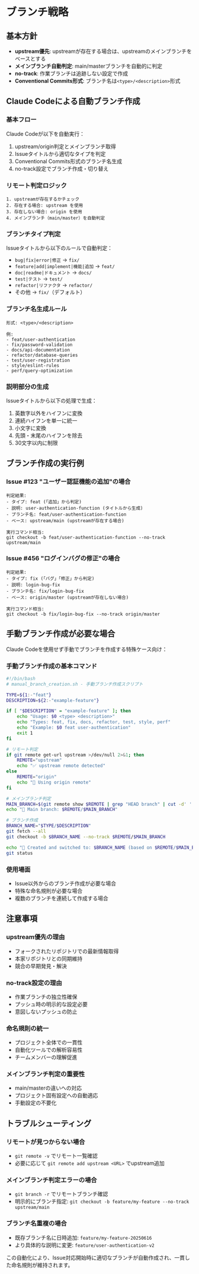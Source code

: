 # ブランチ戦略

## 基本方針

- **upstream優先**: upstreamが存在する場合は、upstreamのメインブランチをベースとする
- **メインブランチ自動判定**: main/masterブランチを自動的に判定
- **no-track**: 作業ブランチは追跡しない設定で作成
- **Conventional Commits形式**: ブランチ名は`<type>/<description>`形式

## Claude Codeによる自動ブランチ作成

### **基本フロー**
Claude Codeが以下を自動実行：
1. upstream/origin判定とメインブランチ取得
2. Issueタイトルから適切なタイプを判定
3. Conventional Commits形式のブランチ名生成
4. no-track設定でブランチ作成・切り替え

### **リモート判定ロジック**
```
1. upstreamが存在するかチェック
2. 存在する場合: upstream を使用
3. 存在しない場合: origin を使用
4. メインブランチ（main/master）を自動判定
```

### **ブランチタイプ判定**
Issueタイトルから以下のルールで自動判定：
- `bug|fix|error|修正` → `fix/`
- `feature|add|implement|機能|追加` → `feat/`
- `doc|readme|ドキュメント` → `docs/`
- `test|テスト` → `test/`
- `refactor|リファクタ` → `refactor/`
- その他 → `fix/`（デフォルト）

### **ブランチ名生成ルール**
```
形式: <type>/<description>

例:
- feat/user-authentication
- fix/password-validation
- docs/api-documentation
- refactor/database-queries
- test/user-registration
- style/eslint-rules
- perf/query-optimization
```

### **説明部分の生成**
Issueタイトルから以下の処理で生成：
1. 英数字以外をハイフンに変換
2. 連続ハイフンを単一に統一
3. 小文字に変換
4. 先頭・末尾のハイフンを除去
5. 30文字以内に制限

## ブランチ作成の実行例

### **Issue #123 "ユーザー認証機能の追加"の場合**
```
判定結果:
- タイプ: feat (「追加」から判定)
- 説明: user-authentication-function (タイトルから生成)
- ブランチ名: feat/user-authentication-function
- ベース: upstream/main (upstreamが存在する場合)

実行コマンド相当:
git checkout -b feat/user-authentication-function --no-track upstream/main
```

### **Issue #456 "ログインバグの修正"の場合**
```
判定結果:
- タイプ: fix (「バグ」「修正」から判定)
- 説明: login-bug-fix
- ブランチ名: fix/login-bug-fix
- ベース: origin/master (upstreamが存在しない場合)

実行コマンド相当:
git checkout -b fix/login-bug-fix --no-track origin/master
```

## 手動ブランチ作成が必要な場合

Claude Codeを使用せず手動でブランチを作成する特殊ケース向け：

### 手動ブランチ作成の基本コマンド

```bash
#!/bin/bash
# manual_branch_creation.sh - 手動ブランチ作成スクリプト

TYPE=${1:-"feat"}
DESCRIPTION=${2:-"example-feature"}

if [ "$DESCRIPTION" = "example-feature" ]; then
    echo "Usage: $0 <type> <description>"
    echo "Types: feat, fix, docs, refactor, test, style, perf"
    echo "Example: $0 feat user-authentication"
    exit 1
fi

# リモート判定
if git remote get-url upstream >/dev/null 2>&1; then
    REMOTE="upstream"
    echo "✅ upstream remote detected"
else
    REMOTE="origin"
    echo "📍 Using origin remote"
fi

# メインブランチ判定
MAIN_BRANCH=$(git remote show $REMOTE | grep "HEAD branch" | cut -d' ' -f5)
echo "🌟 Main branch: $REMOTE/$MAIN_BRANCH"

# ブランチ作成
BRANCH_NAME="$TYPE/$DESCRIPTION"
git fetch --all
git checkout -b $BRANCH_NAME --no-track $REMOTE/$MAIN_BRANCH

echo "🚀 Created and switched to: $BRANCH_NAME (based on $REMOTE/$MAIN_BRANCH)"
git status
```

### 使用場面
- Issue以外からのブランチ作成が必要な場合
- 特殊な命名規則が必要な場合
- 複数のブランチを連続して作成する場合

## 注意事項

### **upstream優先の理由**
- フォークされたリポジトリでの最新情報取得
- 本家リポジトリとの同期維持
- 競合の早期発見・解決

### **no-track設定の理由**
- 作業ブランチの独立性確保
- プッシュ時の明示的な設定必要
- 意図しないプッシュの防止

### **命名規則の統一**
- プロジェクト全体での一貫性
- 自動化ツールでの解析容易性
- チームメンバーの理解促進

### **メインブランチ判定の重要性**
- main/masterの違いへの対応
- プロジェクト固有設定への自動適応
- 手動設定の不要化

## トラブルシューティング

### **リモートが見つからない場合**
- `git remote -v` でリモート一覧確認
- 必要に応じて `git remote add upstream <URL>` でupstream追加

### **メインブランチ判定エラーの場合**
- `git branch -r` でリモートブランチ確認
- 明示的にブランチ指定: `git checkout -b feature/my-feature --no-track upstream/main`

### **ブランチ名重複の場合**
- 既存ブランチ名に日時追加: `feature/my-feature-20250616`
- より具体的な説明に変更: `feature/user-authentication-v2`

この自動化により、Issue対応開始時に適切なブランチが自動作成され、一貫した命名規則が維持されます。